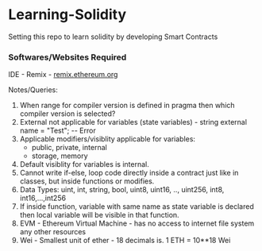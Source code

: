# Learning-Solidity
Setting this repo to learn solidity by developing Smart Contracts

### Softwares/Websites Required
IDE - Remix - [remix.ethereum.org](remix.ethereum.org)

Notes/Queries:
1. When range for compiler version is defined in pragma then which compiler version is selected?
2. External not applicable for variables (state variables) - string external name = "Test"; -- Error
3. Applicable modifiers/visiblity applicable for variables:
    - public, private, internal
    - storage, memory
4. Default visiblity for variables is internal.
5. Cannot write if-else, loop code directly inside a contract just like in classes, but inside functions or modifies.
6. Data Types: uint, int, string, bool, uint8, uint16, .., uint256, int8, int16,...,int256
7. If inside function, variable with same name as state variable is declared then local variable will be visible in that function.
8. EVM - Ethereum Virtual Machine - has no access to internet file system any other resources
9. Wei - Smallest unit of ether - 18 decimals is. 1 ETH = 10**18 Wei

